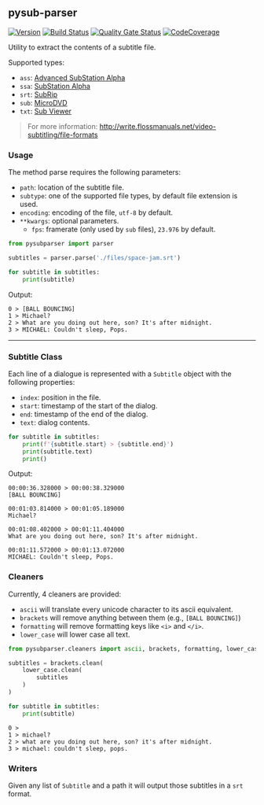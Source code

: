 ## pysub-parser

[![Version](https://img.shields.io/pypi/v/pysub-parser?logo=pypi)](https://pypi.org/project/pysub-parser)
[![Build Status](https://img.shields.io/travis/federicocalendino/pysub-parser/master?logo=travis)](https://travis-ci.com/federicocalendino/pysub-parser)
[![Quality Gate Status](https://img.shields.io/sonar/alert_status/federicocalendino_pysub-parser?logo=sonarcloud&server=https://sonarcloud.io)](https://sonarcloud.io/dashboard?id=federicocalendino_pysub-parser)
[![CodeCoverage](https://img.shields.io/codecov/c/gh/federicocalendino/pysub-parser?logo=codecov)](https://codecov.io/gh/federicocalendino/pysub-parser)


Utility to extract the contents of a subtitle file.

Supported types:

* `ass`: [Advanced SubStation Alpha](https://en.wikipedia.org/wiki/SubStation_Alpha#Advanced_SubStation_Alpha)
* `ssa`: [SubStation Alpha](https://en.wikipedia.org/wiki/SubStation_Alpha)
* `srt`: [SubRip](https://en.wikipedia.org/wiki/SubRip)
* `sub`: [MicroDVD](https://en.wikipedia.org/wiki/MicroDVD)
* `txt`: [Sub Viewer](https://en.wikipedia.org/wiki/SubViewer)

> For more information: http://write.flossmanuals.net/video-subtitling/file-formats

### Usage

The method parse requires the following parameters:

* `path`: location of the subtitle file.
* `subtype`: one of the supported file types, by default file extension is used.
* `encoding`: encoding of the file, `utf-8` by default.
* `**kwargs`: optional parameters.
  * `fps`: framerate (only used by `sub` files), `23.976` by default.

```python
from pysubparser import parser

subtitles = parser.parse('./files/space-jam.srt')

for subtitle in subtitles:
    print(subtitle)
```

Output:
```text
0 > [BALL BOUNCING]
1 > Michael?
2 > What are you doing out here, son? It's after midnight.
3 > MICHAEL: Couldn't sleep, Pops.
```

___

### Subtitle Class

Each line of a dialogue is represented with a `Subtitle` object with the following properties:

* `index`: position in the file.
* `start`: timestamp of the start of the dialog.
* `end`: timestamp of the end of the dialog.
* `text`: dialog contents.

```python
for subtitle in subtitles:
    print(f'{subtitle.start} > {subtitle.end}')
    print(subtitle.text)
    print()
```

Output:
```text
00:00:36.328000 > 00:00:38.329000
[BALL BOUNCING]

00:01:03.814000 > 00:01:05.189000
Michael?

00:01:08.402000 > 00:01:11.404000
What are you doing out here, son? It's after midnight.

00:01:11.572000 > 00:01:13.072000
MICHAEL: Couldn't sleep, Pops.
```

### Cleaners

Currently, 4 cleaners are provided:

* `ascii` will translate every unicode character to its ascii equivalent.
* `brackets` will remove anything between them (e.g., `[BALL BOUNCING]`)
* `formatting` will remove formatting keys like `<i>` and `</i>`.
* `lower_case` will lower case all text. 

```python
from pysubparser.cleaners import ascii, brackets, formatting, lower_case

subtitles = brackets.clean(
    lower_case.clean(
        subtitles
    )
)

for subtitle in subtitles:
    print(subtitle)
```

```text
0 > 
1 > michael?
2 > what are you doing out here, son? it's after midnight.
3 > michael: couldn't sleep, pops.
```

### Writers

Given any list of `Subtitle` and a path it will output those subtitles in a `srt` format.
